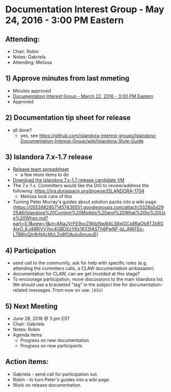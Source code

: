 # Documentation Interest Group - May 24, 2016 - 3:00 PM Eastern

## Attending:

* Chair: Robin
* Notes: Gabriela
* Attending: Melissa


## 1) Approve minutes from last mmeting
* Minutes approved
* [Documentation Interest Group - March 22, 2016 - 3:00 PM Eastern](https://github.com/islandora-interest-groups/Islandora-Documentation-Interest-Group/blob/master/meetings/2016/Meeting-Notes-2016-03-22.md)
* Approved

## 2) Documentation tip sheet for release
* all done?
	* yes, see https://github.com/islandora-interest-groups/Islandora-Documentation-Interest-Group/wiki/Islandora-Style-Guide

## 3) Islandora 7.x-1.7 release
* [Release team spreadsheet](https://docs.google.com/spreadsheets/d/1PRv2Xo-sNE_sDJHUT5OvTXmNiSHnkdJgwo7VsFkIUgY/edit?pref=2&pli=1#gid=2093695402)
	* a few more items to do
* [Download the Islandora 7.x-1.7 release candidate VM](http://alpha.library.yorku.ca/releases/7.x-1.7/Islandora_7.x-1.7_RC1.ova)
* The 7.x-1.x. Committers would like the DIG to review/address the following: https://jira.duraspace.org/browse/ISLANDORA-1704
	* Melissa took care of this
* Turning Peter Murray's guides about solution packs into a wiki page (https://05539828571457436551.googlegroups.com/attach/3328a5d292546/Islandora%20Content%20Models%20and%20What%20to%20Use%20When.md?part=0.1&view=1&vt=ANaJVrFE9ovZWdzNwBALS6xIGCs8RaOb9TZkRGAlxO_KJ48RiVV7ec4GBDXzY6z1633fASTh6PwNF-bLJNKFEs-L7B8lyQln8rN4cMzLZn8fOAulu6muqJE)	

## 4) Participation
* send call to the community, ask for help with specific roles (e.g. attending the commiters calls, a CLAW documentation ambasador)
* documentation for CLAW, can we get involded at this stage? 
* To encourage participation, move discussions to the main Islandora list. We should use a bracketed "tag" in the subject line for documentation-related messages. From now on use: `[DIG]`


## 5) Next Meeting
* June 28, 2016 @ 3 pm EST
* Chair: Gabriela
* Notes: Robin
* Agenda items
	* Progress on new documentation
	* Progress on new participants

## Action items:

* Gabriela - send call for participation out.
* Robin - to turn Peter's guides into a wiki page.
* Work on release documentation.

